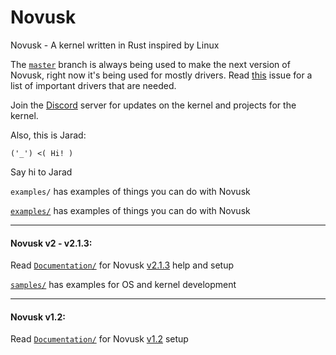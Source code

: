 # Novusk
Novusk - A kernel written in Rust inspired by Linux

The [``master``](https://github.com/NathanMcMillan54/novusk/tree/master) branch is always being used to make the next 
version of Novusk, right now it's being used for mostly drivers. Read 
[this](https://github.com/NathanMcMillan54/novusk/issues/13) issue for a list of important drivers that are needed.

Join the [Discord](https://discord.gg/hcVcCugVFP) server for updates on the kernel and projects for the kernel.

Also, this is Jarad:
```commandline
('_') <( Hi! )
```

Say hi to Jarad


``examples/`` has examples of things you can do with Novusk
 

[``examples/``](https://github.com/NathanMcMillan54/novusk/tree/examples/examples) has examples of things you can do 
with Novusk

---

#### Novusk v2 - v2.1.3:

Read [``Documentation/``](https://github.com/NathanMcMillan54/novusk/tree/v2.1.3/Documentation) for Novusk
[v2.1.3](https://github.com/NathanMcMillan54/novusk/releases/tag/v2.1.3) help and setup

[``samples/``](https://github.com/NathanMcMillan54/novusk/tree/v2.1.3/samples) has examples for OS and kernel
development

---

#### Novusk v1.2:

Read [``Documentation/``](https://github.com/NathanMcMillan54/novusk/tree/v1.2/Documentation) for Novusk
[v1.2](https://github.com/NathanMcMillan54/novusk/releases/tag/v1.2) setup
 
